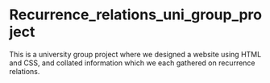 # Recurrence_relations_uni_group_project

This is a university group project where we designed a website using HTML and CSS, and collated information which we each gathered on recurrence relations.

